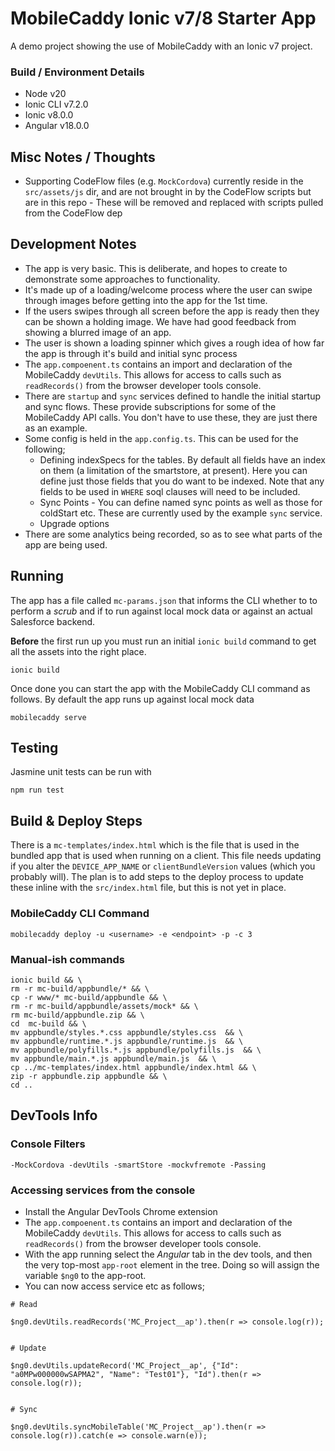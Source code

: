 # MobileCaddy Ionic v7/8 Starter App

A demo project showing the use of MobileCaddy with an Ionic v7 project.

### Build / Environment Details
- Node v20
- Ionic CLI v7.2.0
- Ionic v8.0.0
- Angular v18.0.0


## Misc Notes / Thoughts
- Supporting CodeFlow files (e.g. `MockCordova`) currently reside in the `src/assets/js` dir, and are not brought in by the CodeFlow scripts but are in this repo - These will be removed and replaced with scripts pulled from the CodeFlow dep

## Development Notes
- The app is very basic. This is deliberate, and hopes to create to demonstrate some approaches to functionality.
- It's made up of a loading/welcome process where the user can swipe through images before getting into the app for the 1st time.
- If the users swipes through all screen before the app is ready then they can be shown a holding image. We have had good feedback from showing a blurred image of an app.
- The user is shown a loading spinner which gives a rough idea of how far the app is through it's build and initial sync process
- The `app.compoenent.ts` contains an import and declaration of the MobileCaddy `devUtils`. This allows for access to calls such as `readRecords()` from the browser developer tools console.
- There are `startup` and `sync` services defined to handle the initial startup and sync flows. These provide subscriptions for some of the MobileCaddy API calls. You don't have to use these, they are just there as an example.
- Some config is held in the `app.config.ts`. This can be used for the following;
  - Defining indexSpecs for the tables. By default all fields have an index on them (a limitation of the smartstore, at present). Here you can define just those fields that you do want to be indexed. Note that any fields to be used in `WHERE` soql clauses will need to be included.
  - Sync Points - You can define named sync points as well as those for coldStart etc. These are currently used by the example `sync` service.
  - Upgrade options
- There are some analytics being recorded, so as to see what parts of the app are being used. 


## Running

The app has a file called `mc-params.json` that informs the CLI whether to to perform a _scrub_ and if to run against local mock data or against an actual Salesforce backend.

**Before** the first run up you must run an initial `ionic build` command to get all the assets into the right place.
```
ionic build
```

Once done you can start the app with the MobileCaddy CLI command as follows. By default the app runs up against local mock data
```
mobilecaddy serve
```

## Testing

Jasmine unit tests can be run with 
```
npm run test
```

## Build & Deploy Steps

There is a `mc-templates/index.html` which is the file that is used in the bundled app that is used when running on a client. This file needs updating if you alter the `DEVICE_APP_NAME` or `clientBundleVersion` values (which you probably will). The plan is to add steps to the deploy process to update these inline with the `src/index.html` file, but this is not yet in place.

### MobileCaddy CLI Command
```
mobilecaddy deploy -u <username> -e <endpoint> -p -c 3
```

### Manual-ish commands
```
ionic build && \
rm -r mc-build/appbundle/* && \
cp -r www/* mc-build/appbundle && \
rm -r mc-build/appbundle/assets/mock* && \
rm mc-build/appbundle.zip && \
cd  mc-build && \
mv appbundle/styles.*.css appbundle/styles.css  && \
mv appbundle/runtime.*.js appbundle/runtime.js  && \
mv appbundle/polyfills.*.js appbundle/polyfills.js  && \
mv appbundle/main.*.js appbundle/main.js  && \
cp ../mc-templates/index.html appbundle/index.html && \
zip -r appbundle.zip appbundle && \
cd ..
```

## DevTools Info

### Console Filters
```
-MockCordova -devUtils -smartStore -mockvfremote -Passing
```

### Accessing services from the console
- Install the Angular DevTools Chrome extension 
- The `app.compoenent.ts` contains an import and declaration of the MobileCaddy `devUtils`. This allows for access to calls such as `readRecords()` from the browser developer tools console.
- With the app running select the _Angular_ tab in the dev tools, and then the very top-most `app-root` element in the tree. Doing so will assign the variable `$ng0` to the app-root.
- You can now access service etc as follows;

```
# Read

$ng0.devUtils.readRecords('MC_Project__ap').then(r => console.log(r));


# Update

$ng0.devUtils.updateRecord('MC_Project__ap', {"Id": "a0MPw000000wSAPMA2", "Name": "Test01"}, "Id").then(r => console.log(r));


# Sync

$ng0.devUtils.syncMobileTable('MC_Project__ap').then(r => console.log(r)).catch(e => console.warn(e));
```